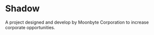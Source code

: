 # Shadow
A project designed and develop by Moonbyte Corporation to increase corporate opportunities.
